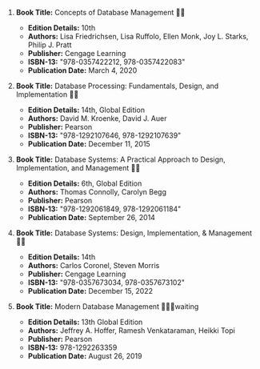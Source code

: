 1. **Book Title:** Concepts of Database Management 📒🚫
   - **Edition Details:** 10th  
   - **Authors:** Lisa Friedrichsen, Lisa Ruffolo, Ellen Monk, Joy L. Starks, Philip J. Pratt  
   - **Publisher:** Cengage Learning  
   - **ISBN-13:** "978-0357422212, 978-0357422083"  
   - **Publication Date:** March 4, 2020

2. **Book Title:** Database Processing: Fundamentals, Design, and Implementation 📒🚫
   - **Edition Details:** 14th, Global Edition  
   - **Authors:** David M. Kroenke, David J. Auer  
   - **Publisher:** Pearson  
   - **ISBN-13:** "978-1292107646, 978-1292107639"  
   - **Publication Date:** December 11, 2015

3. **Book Title:** Database Systems: A Practical Approach to Design, Implementation, and Management 📒🚫 
   - **Edition Details:** 6th, Global Edition  
   - **Authors:** Thomas Connolly, Carolyn Begg  
   - **Publisher:** Pearson  
   - **ISBN-13:** "978-1292061849, 978-1292061184"  
   - **Publication Date:** September 26, 2014

4. **Book Title:** Database Systems: Design, Implementation, & Management 📒🚫 
   - **Edition Details:** 14th  
   - **Authors:** Carlos Coronel, Steven Morris  
   - **Publisher:** Cengage Learning  
   - **ISBN-13:** "978-0357673034, 978-0357673102"  
   - **Publication Date:** December 15, 2022

5. **Book Title:** Modern Database Management 📒🔐🚫waiting
   - **Edition Details:** 13th Global Edition  
   - **Authors:** Jeffrey A. Hoffer, Ramesh Venkataraman, Heikki Topi  
   - **Publisher:** Pearson  
   - **ISBN-13:** 978-1292263359  
   - **Publication Date:** August 26, 2019
